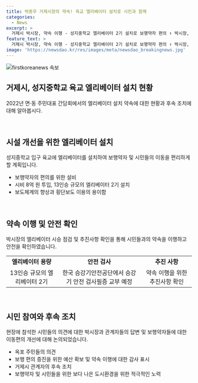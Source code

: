 ```yaml
---
title: 박종우 거제시장의 약속! 육교 엘리베이터 설치로 시민과 함께
categories:
  - News
excerpt: >
  거제시 박시장, 약속 이행 - 성지중학교 엘리베이터 2기 설치로 보행약자 편의 ↑ 박시장, 2022년 간담회에서 약속한 성지중학교 육교 엘리베이터 설치를 완료하고 현장을 점검했다. 엘리베이터는 보행약자의 편의를 위해 시비 8억 원을 확보해 설치한 13인승 규모 2기로, 보행약자들의 통행불편을 해소할 것으로 기대된다. 현장에 참석한 시민들은 박시장과 관계자들에게 감사의 말을 전하며, 시민들의 불편을 개선해 나갈 것을 요구했다.
feature_text: >
  거제시 박시장, 약속 이행 - 성지중학교 엘리베이터 2기 설치로 보행약자 편의 ↑ 박시장, 2022년 간담회에서 약속한 성지중학교 육교 엘리베이터 설치를 완료하고 현장을 점검했다. 엘리베이터는 보행약자의 편의를 위해 시비 8억 원을 확보해 설치한 13인승 규모 2기로, 보행약자들의 통행불편을 해소할 것으로 기대된다. 현장에 참석한 시민들은 박시장과 관계자들에게 감사의 말을 전하며, 시민들의 불편을 개선해 나갈 것을 요구했다.
image: 'https://newsdao.kr/res/images/meta/newsdao_breakingnews.jpg'
---
```


<p><img src="https://newsdao.kr/res/images/meta/newsdao_breakingnews.jpg" alt="firstkoreanews 속보" /></p>

<h2 data-ke-size="size26">거제시, 성지중학교 육교 엘리베이터 설치 현황</h2>

<p data-ke-size="size16">2022년 면·동 주민대표 간담회에서의 엘리베이터 설치 약속에 대한 현황과 후속 조치에 대해 알아봅시다.</p>

<p data-ke-size="size16">&nbsp;</p>

<h2 data-ke-size="size24">시설 개선을 위한 엘리베이터 설치</h2>

<p data-ke-size="size16">성지중학교 입구 육교에 엘리베이터를 설치하여 보행약자 및 시민들의 이동을 편리하게 할 계획입니다.</p>

<ul>
<li>보행약자의 편의를 위한 설비</li>
<li>시비 8억 원 투입, 13인승 규모의 엘리베이터 2기 설치</li>
<li>보도체계의 향상과 횡단보도 이용의 용이함</li>
</ul>

<p data-ke-size="size16">&nbsp;</p>

<h2 data-ke-size="size24">약속 이행 및 안전 확인</h2>

<p data-ke-size="size16">박시장의 엘리베이터 시승 점검 및 추진사항 확인을 통해 시민들과의 약속을 이행하고 안전을 확인하였습니다.</p>

<table>
<tr>
<td style="text-align: center; height: 17px;"><b>엘리베이터 용량</b></td>
<td style="text-align: center; height: 17px;"><b>안전 검사</b></td>
<td style="text-align: center; height: 17px;"><b>추진 사항</b></td>
</tr>
<tr>
<td style="text-align: center; height: 17px;">13인승 규모의 엘리베이터 2기</td>
<td style="text-align: center; height: 17px;">한국 승강기안전공단에서 승강기 안전 검사필증 교부 예정</td>
<td style="text-align: center; height: 17px;">약속 이행을 위한 추진사항 확인</td>
</tr>
</table>

<p data-ke-size="size16">&nbsp;</p>

<h2 data-ke-size="size24">시민 참여와 후속 조치</h2>

<p data-ke-size="size16">현장에 참석한 시민들의 의견에 대한 박시장과 관계자들의 답변 및 보행약자들에 대한 이동편의 개선에 대해 논의되었습니다.</p>

<ul>
<li>옥포 주민들의 의견</li>
<li>보행 편의 증진을 위한 예산 확보 및 약속 이행에 대한 감사 표시</li>
<li>거제시 관계자의 후속 조치</li>
<li>보행약자 및 시민들을 위한 보다 나은 도시환경을 위한 적극적인 노력</li>
</ul>

<p data-ke-size="size16">&nbsp;</p>

